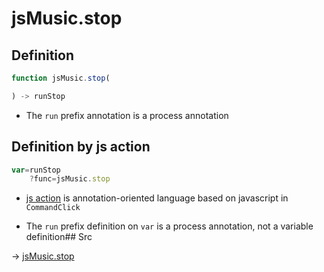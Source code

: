 # jsMusic.stop

## Definition

```js.js
function jsMusic.stop(

) -> runStop
```

- The `run` prefix annotation is a process annotation
## Definition by js action

```js.js
var=runStop
	?func=jsMusic.stop

```

- [js action](#) is annotation-oriented language based on javascript in `CommandClick`

- The `run` prefix definition on `var` is a process annotation, not a variable definition## Src

-> [jsMusic.stop](https://github.com/puutaro/CommandClick/blob/master/app/src/main/java/com/puutaro/commandclick/fragment_lib/terminal_fragment/js_interface/JsMusic.kt#L36)


